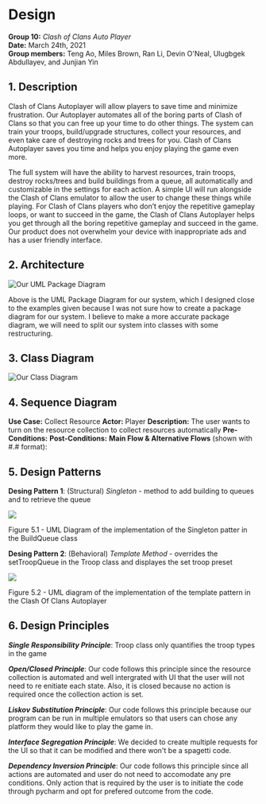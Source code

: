 # Design

**Group 10:** _Clash of Clans Auto Player_\
**Date:** March 24th, 2021\
**Group members:** Teng Ao, Miles Brown, Ran Li, Devin O'Neal, Ulugbgek Abdullayev, and Junjian Yin

## 1. Description

Clash of Clans Autoplayer will allow players to save time and minimize frustration. Our Autoplayer automates all of the boring parts of Clash of Clans so that you can free up your time to do other things. The system can train your troops, build/upgrade structures, collect your resources, and even take care of destroying rocks and trees for you. Clash of Clans Autoplayer saves you time and helps you enjoy playing the game even more.

The full system will have the ability to harvest resources, train troops, destroy rocks/trees and build buildings from a queue, all automatically and customizable in the settings for each action. A simple UI will run alongside the Clash of Clans emulator to allow the user to change these things while playing. For Clash of Clans players who don’t enjoy the repetitive gameplay loops, or want to succeed in the game, the Clash of Clans Autoplayer helps you get through all the boring repetitive gameplay and succeed in the game. Our product does not overwhelm your device with inappropriate ads and has a user friendly interface.

## 2. Architecture

![Our UML Package Diagram](https://github.com/OneTinySauce/Clash-Of-Clans-Auto-Player/blob/main/screenshots/Autoplayer%20Package%20Diagram.png?raw=true)

Above is the UML Package Diagram for our system, which I designed close to the examples given because I was not sure how to create a package diagram for our system. I believe to make a more accurate package diagram, we will need to split our system into classes with some restructuring.

## 3. Class Diagram

![Our Class Diagram](https://github.com/OneTinySauce/Clash-Of-Clans-Auto-Player/blob/main/D5%20Class%20Diagram.PNG)

## 4. Sequence Diagram
**Use Case:** Collect Resource
**Actor:** Player
**Description:** The user wants to turn on the resource collection to collect resources automatically
**Pre-Conditions:** 
**Post-Conditions:** 
**Main Flow & Alternative Flows** (shown with #.# format):  

## 5. Design Patterns

**Desing Pattern 1**: (Structural) *Singleton* - method to add building to queues and to retrieve the queue

![](https://github.com/OneTinySauce/Clash-Of-Clans-Auto-Player/blob/main/buildingQueue.PNG)

Figure 5.1 - UML Diagram of the implementation of the Singleton patter in the BuildQueue class

**Desing Pattern 2**: (Behavioral) *Template Method* - overrides the setTroopQueue in the Troop class and displayes the set troop preset

![](https://github.com/OneTinySauce/Clash-Of-Clans-Auto-Player/blob/main/behavioral.PNG)

Figure 5.2 - UML diagram of the implementation of the template pattern in the Clash Of Clans Autoplayer

## 6. Design Principles

***Single Responsibility Principle***: Troop class only quantifies the troop types in the game

***Open/Closed Principle***: Our code follows this principle since the resource collection is automated and well intergrated with UI that the user will not need to re enitiate each state. Also, it is closed because no action is required once the collection action is set.

***Liskov Substitution Principle***: Our code follows this principle because our program can be run in multiple emulators so that users can chose any platform they would like to play the game in.

***Interface Segregation Principle***: We decided to create multiple requests for the UI so that it can be modified and there won't be a spagetti code.

***Dependency Inversion Principle***: Our code follows this principle since all actions are automated and user do not need to accomodate any pre conditions. Only action that is required by the user is to initiate the code through pycharm and opt for prefered outcome from the code.
